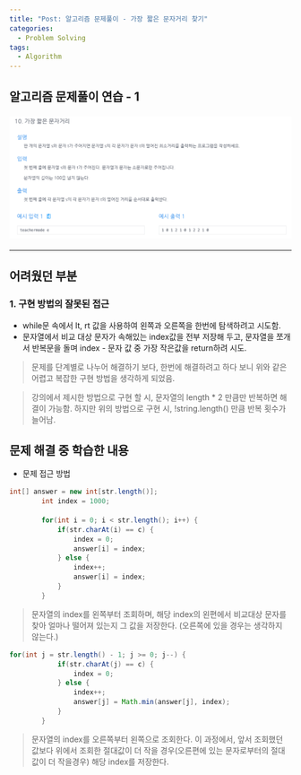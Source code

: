 ```yaml
---
title: "Post: 알고리즘 문제풀이 - 가장 짧은 문자거리 찾기"
categories:
  - Problem Solving
tags:
  - Algorithm
---
```


## 알고리즘 문제풀이 연습 - 1

### ![가장짧은 문자거리 찾기](/assets/images/Algorithm_1.png)

---

## 어려웠던 부분

### 1. 구현 방법의 잘못된 접근

- while문 속에서 lt, rt 값을 사용하여 왼쪽과 오른쪽을 한번에 탐색하려고 시도함.
- 문자열에서 비교 대상 문자가 속해있는 index값을 전부 저장해 두고, 문자열을 쪼개서 반복문을 돌며 index - 문자 값 중 가장 작은값을 return하려 시도.

> 문제를 단계별로 나누어 해결하기 보다, 한번에 해결하려고 하다 보니 위와 같은 어렵고 복잡한 구현 방법을 생각하게 되었음.

> 강의에서 제시한 방법으로 구현 할 시, 문자열의 length \* 2 만큼만 반복하면 해결이 가능함. 하지만 위의 방법으로 구현 시, !string.length() 만큼 반복 횟수가 늘어남.

## 문제 해결 중 학습한 내용

- 문제 접근 방법

```java
int[] answer = new int[str.length()];
        int index = 1000;

        for(int i = 0; i < str.length(); i++) {
            if(str.charAt(i) == c) {
                index = 0;
                answer[i] = index;
            } else {
                index++;
                answer[i] = index;
            }
        }
```

> 문자열의 index를 왼쪽부터 조회하며, 해당 index의 왼편에서 비교대상 문자를 찾아 얼마나 떨어져 있는지 그 값을 저장한다. (오른쪽에 있을 경우는 생각하지 않는다.)

```java
for(int j = str.length() - 1; j >= 0; j--) {
            if(str.charAt(j) == c) {
                index = 0;
            } else {
                index++;
                answer[j] = Math.min(answer[j], index);
            }
        }
```

> 문자열의 index를 오른쪽부터 왼쪽으로 조회한다. 이 과정에서, 앞서 조회했던 값보다 위에서 조회한 절대값이 더 작을 경우(오른편에 있는 문자로부터의 절대값이 더 작을경우) 해당 index를 저장한다.
